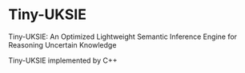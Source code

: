 # Tiny-UKSIE
Tiny-UKSIE: An Optimized Lightweight Semantic Inference Engine for Reasoning Uncertain Knowledge

Tiny-UKSIE implemented by C++
